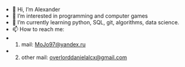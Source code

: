 - 👋 Hi, I’m Alexander
- 👀 I’m interested in programming and computer games
- 🌱 I’m currently learning python, SQL, git, algorithms, data science.
- 📫 How to reach me: 
- 1. mail: MoJo97@yandex.ru
- 2. other mail: overlorddanielalcx@gmail.com

<!---
EvilRedOctober/EvilRedOctober is a ✨ special ✨ repository because its `README.md` (this file) appears on your GitHub profile.
You can click the Preview link to take a look at your changes.
--->
